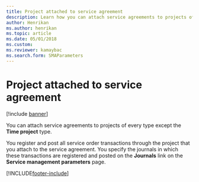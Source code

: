 ```yaml
---
title: Project attached to service agreement 
description: Learn how you can attach service agreements to projects of every type except the Time project type with an outline on registering service order transactions.
author: Henrikan
ms.author: henrikan
ms.topic: article
ms.date: 05/01/2018
ms.custom:
ms.reviewer: kamaybac
ms.search.form: SMAParameters
---
```


# Project attached to service agreement

[!include [banner](../includes/banner.md)]

You can attach service agreements to projects of every type except the **Time project** type.

You register and post all service order transactions through the project that you attach to the service agreement. You specify the journals in which these transactions are registered and posted on the **Journals** link on the **Service management parameters** page.

[!INCLUDE[footer-include](../../includes/footer-banner.md)]
